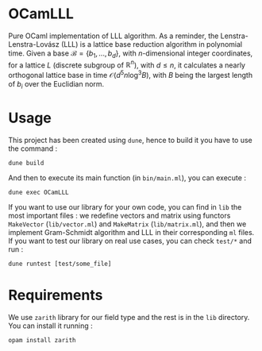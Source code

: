 # OCamLLL

Pure OCaml implementation of LLL algorithm.
As a reminder, the Lenstra-Lenstra-Lovász (LLL) is a lattice base reduction algorithm in polynomial time.
Given a base $\mathcal{B}=\{b_1,...,b_d\}$, with $n$-dimensional integer coordinates, for a lattice $L$ (discrete subgroup of $\mathbb{R}^n$), with $d\le n$, it calculates a nearly orthogonal lattice base in time $\mathcal{O}(d^5n\log^3B)$, with $B$ being the largest length of $b_i$ over the Euclidian norm.

# Usage

This project has been created using `dune`, hence to build it you have to use the command :
```shell
dune build
```
And then to execute its main function (in `bin/main.ml`), you can execute :
```shell
dune exec OCamLLL
```

If you want to use our library for your own code, you can find in `lib` the most important files : we redefine vectors and matrix using functors `MakeVector` (`lib/vector.ml`) and `MakeMatrix` (`lib/matrix.ml`), and then we implement Gram-Schmidt algorithm and LLL in their corresponding `ml` files.
If you want to test our library on real use cases, you can check `test/*` and run :
```shell
dune runtest [test/some_file]
```

# Requirements

We use `zarith` library for our field type and the rest is in the `lib` directory. You can install it running :
```shell
opam install zarith
```